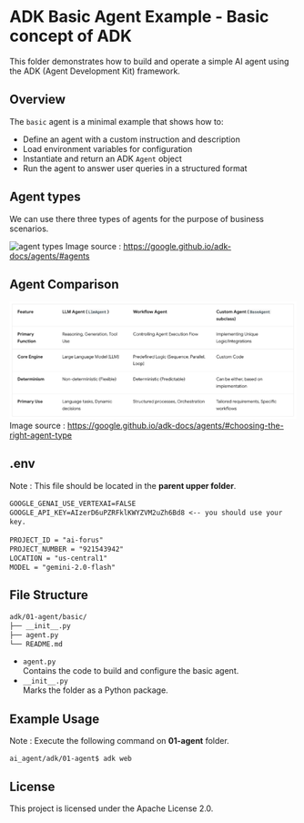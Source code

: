 
# ADK Basic Agent Example - Basic concept of ADK

This folder demonstrates how to build and operate a simple AI agent using the ADK (Agent Development Kit) framework.

## Overview

The `basic` agent is a minimal example that shows how to:
- Define an agent with a custom instruction and description
- Load environment variables for configuration
- Instantiate and return an ADK `Agent` object
- Run the agent to answer user queries in a structured format

## Agent types
We can use there three types of agents for the purpose of business scenarios. 

![agent types](https://google.github.io/adk-docs/assets/agent-types.png)
Image source : https://google.github.io/adk-docs/agents/#agents


## Agent Comparison

![agent types](https://github.com/ForusOne/adk_agent/blob/main/images/agent_comparison.png?raw=true)
Image source : https://google.github.io/adk-docs/agents/#choosing-the-right-agent-type


## .env

Note : This file should be located in the **parent upper folder**.

```
GOOGLE_GENAI_USE_VERTEXAI=FALSE
GOOGLE_API_KEY=AIzerD6uPZRFklKWYZVM2uZh6Bd8 <-- you should use your key.

PROJECT_ID = "ai-forus"
PROJECT_NUMBER = "921543942"
LOCATION = "us-central1"
MODEL = "gemini-2.0-flash"
```

## File Structure
```
adk/01-agent/basic/
├── __init__.py
├── agent.py
└── README.md
```

- `agent.py`  
  Contains the code to build and configure the basic agent.
- `__init__.py`  
  Marks the folder as a Python package.



## Example Usage
Note : Execute the following command on **01-agent** folder. 

```
ai_agent/adk/01-agent$ adk web
```


## License

This project is licensed under the Apache License 2.0.